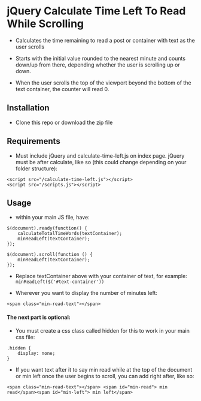 # jQuery Calculate Time Left To Read While Scrolling

* Calculates the time remaining to read a post or container with text as the user scrolls

* Starts with the initial value rounded to the nearest minute and counts down/up from there, depending whether the user is scrolling up or down.

* When the user scrolls the top of the viewport beyond the bottom of the text container, the counter will read 0.

## Installation

* Clone this repo or download the zip file

## Requirements

* Must include jQuery and calculate-time-left.js on index page. jQuery must be after calculate, like so (this could change depending on your folder structure):

```
<script src="/calculate-time-left.js"></script>
<script src="/scripts.js"></script>
```

## Usage

* within your main JS file, have:

```
$(document).ready(function() {
	calculateTotalTimeWords(textContainer);
	minReadLeft(textContainer);
});
```

```
$(document).scroll(function () {
    minReadLeft(textContainer);
});
```

* Replace textContainer above with your container of text, for example: `minReadLeft($('#text-container'))`

* Wherever you want to display the number of minutes left:

`<span class="min-read-text"></span>`

#### The next part is optional:

* You must create a css class called hidden for this to work in your main css file:

```
.hidden {
	display: none;
}
```

* If you want text after it to say min read while at the top of the document or min left once the user begins to scroll, you can add right after, like so:

`<span class="min-read-text"></span> <span id="min-read"> min read</span><span id="min-left"> min left</span>`

